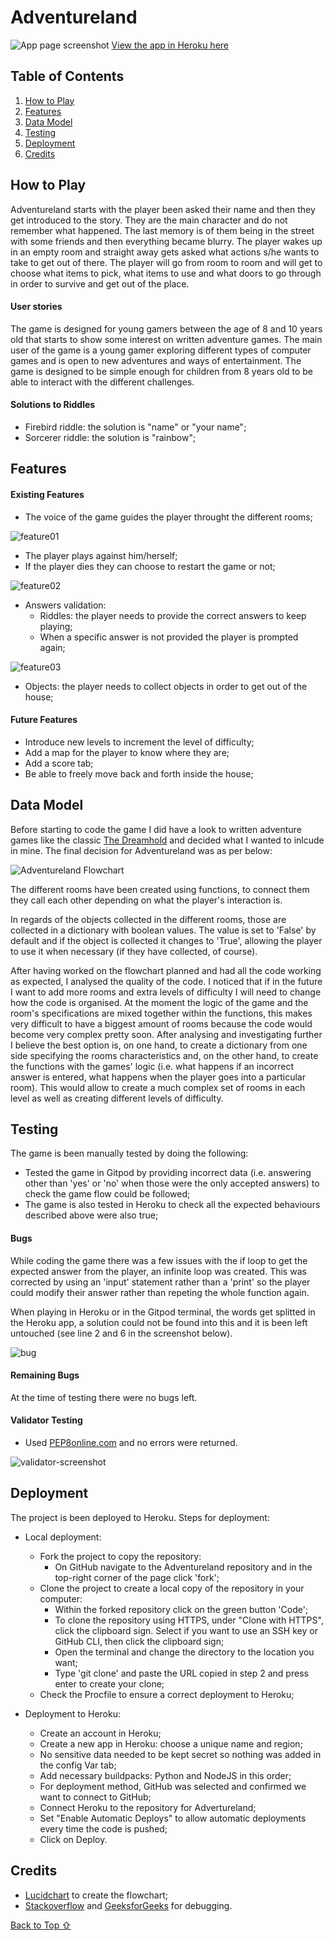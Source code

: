 # Adventureland

![App page screenshot](assets/images/app_screenshot.png)
[View the app in Heroku here](https://adventureland-ana.herokuapp.com/)

## Table of Contents

1. [How to Play](#How-to_play)
2. [Features](#Features)
3. [Data Model](#Data-Model)
4. [Testing](#Testing)
5. [Deployment](#Deployment)
6. [Credits](#Credits)



## How to Play

Adventureland starts with the player been asked their name and then they get introduced to the story. They are the main character and do not remember what happened. The last memory is of them being in the street with some friends and then everything became blurry. The player wakes up in an empty room and straight away gets asked what actions s/he wants to take to get out of there. The player will go from room to room and will get to choose what items to pick, what items to use and what doors to go through in order to survive and get out of the place.

#### User stories

The game is designed for young gamers between the age of 8 and 10 years old that starts to show some interest on written adventure games. The main user of the game is a young gamer exploring different types of computer games and is open to new adventures and ways of entertainment. The game is designed to be simple enough for children from 8 years old to be able to interact with the different challenges.

#### Solutions to Riddles
- Firebird riddle: the solution is "name" or "your name";
- Sorcerer riddle: the solution is "rainbow";



## Features

#### Existing Features
- The voice of the game guides the player throught the different rooms;

![feature01](assets/images/features01.png)

- The player plays against him/herself;
- If the player dies they can choose to restart the game or not;

![feature02](assets/images/features02.png)

- Answers validation: 
    - Riddles: the player needs to provide the correct answers to keep playing;
    - When a specific answer is not provided the player is prompted again;

![feature03](assets/images/features03.png)

- Objects: the player needs to collect objects in order to get out of the house;

#### Future Features
- Introduce new levels to increment the level of difficulty;
- Add a map for the player to know where they are;
- Add a score tab;
- Be able to freely move back and forth inside the house;



## Data Model

Before starting to code the game I did have a look to written adventure games like the classic [The Dreamhold](https://eblong.com/zarf/zweb/dreamhold/) and decided what I wanted to inlcude in mine. The final decision for Adventureland was as per below:

![Adventureland Flowchart](assets/images/game-flowchart.png)

The different rooms have been created using functions, to connect them they call each other depending on what the player's interaction is. 

In regards of the objects collected in the different rooms, those are collected in a dictionary with boolean values. The value is set to 'False' by default and if the object is collected it changes to 'True', allowing the player to use it when necessary (if they have collected, of course).

After having worked on the flowchart planned and had all the code working as expected, I analysed the quality of the code. I noticed that if in the future I want to add more rooms and extra levels of difficulty I will need to change how the code is organised. At the moment the logic of the game and the room's specifications are mixed together within the functions, this makes very difficult to have a biggest amount of rooms because the code would become very complex pretty soon. After analysing and investigating further I believe the best option is, on one hand, to create a dictionary from one side specifying the rooms characteristics and, on the other hand, to create the functions with the games' logic (i.e. what happens if an incorrect answer is entered, what happens when the player goes into a particular room). This would allow to create a much complex set of rooms in each level as well as creating different levels of difficulty.



## Testing

The game is been manually tested by doing the following:
- Tested the game in Gitpod by providing incorrect data (i.e. answering other than 'yes' or 'no' when those were the only accepted answers) to check the game flow could be followed;
- The game is also tested in Heroku to check all the expected behaviours described above were also true;

#### Bugs

While coding the game there was a few issues with the if loop to get the expected answer from the player, an infinite loop was created. This was corrected by using an 'input' statement rather than a 'print' so the player could modify their answer rather than repeting the whole function again.

When playing in Heroku or in the Gitpod terminal, the words get splitted in the Heroku app, a solution could not be found into this and it is been left untouched (see line 2 and 6 in the screenshot below).

![bug](assets/images/bug.png)


#### Remaining Bugs

At the time of testing there were no bugs left.

#### Validator Testing

- Used [PEP8online.com](http://pep8online.com/) and no errors were returned.

![validator-screenshot](assets/images/pep8validator.png)



## Deployment

The project is been deployed to Heroku. Steps for deployment:

- Local deployment:
    - Fork the project to copy the repository: 
        - On GitHub navigate to the Adventureland repository and in the top-right corner of the page click 'fork';
    - Clone the project to create a local copy of the repository in your computer:
        - Within the forked repository click on the green button 'Code';
        - To clone the repository using HTTPS, under "Clone with HTTPS", click the clipboard sign. Select if you want to use an SSH key or GitHub CLI, then click the clipboard sign;
        - Open the terminal and change the directory to the location you want;
        - Type 'git clone' and paste the URL copied in step 2 and press enter to create your clone;
    - Check the Procfile to ensure a correct deployment to Heroku;

- Deployment to Heroku:
    - Create an account in Heroku;
    - Create a new app in Heroku: choose a unique name and region;
    - No sensitive data needed to be kept secret so nothing was added in the config Var tab;
    - Add necessary buildpacks: Python and NodeJS in this order;
    - For deployment method, GitHub was selected and confirmed we want to connect to GitHub;
    - Connect Heroku to the repository for Advertureland;
    - Set "Enable Automatic Deploys" to allow automatic deployments every time the code is pushed;
    - Click on Deploy.



## Credits
- [Lucidchart](https://www.lucidchart.com/pages/) to create the flowchart;
- [Stackoverflow](https://stackoverflow.com/) and [GeeksforGeeks](https://www.geeksforgeeks.org/) for debugging.

[Back to Top ⇧](#Adventureland) 